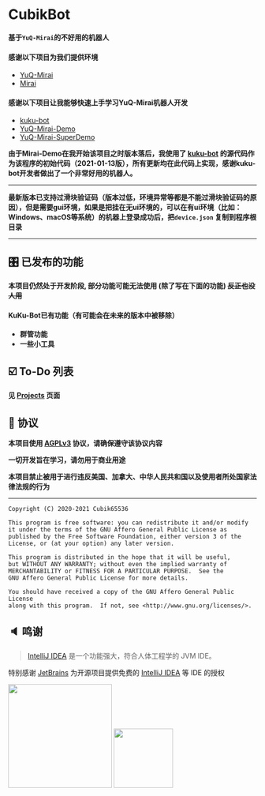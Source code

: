 # CubikBot

**基于`YuQ-Mirai`的不好用的机器人**

#### 感谢以下项目为我们提供环境

* [YuQ-Mirai](https://github.com/YuQWorks/YuQ-Mirai)
* [Mirai](https://github.com/mamoe/mirai)

#### 感谢以下项目让我能够快速上手学习YuQ-Mirai机器人开发

* [kuku-bot](https://github.com/kukume/kuku-bot)
* [YuQ-Mirai-Demo](https://github.com/YuQWorks/YuQ-Mirai-Demo)
* [YuQ-Mirai-SuperDemo](https://github.com/YuQWorks/YuQ-SuperDemo)

**由于Mirai-Demo在我开始该项目之时版本落后，我使用了 [kuku-bot](https://github.com/kukume/kuku-bot)
的源代码作为该程序的初始代码（2021-01-13版），所有更新均在此代码上实现，感谢kuku-bot开发者做出了一个非常好用的机器人。**

------

**最新版本已支持过滑块验证码（版本过低，环境异常等都是不能过滑块验证码的原因），但是需要gui环境，如果是把挂在无ui环境的，可以在有ui环境（比如：Windows、macOS等系统）的机器上登录成功后，把`device.json`
复制到程序根目录**

------

## 🎛 已发布的功能

**本项目仍然处于开发阶段, 部分功能可能无法使用 (除了写在下面的功能) ~~反正也没人用~~**

#### KuKu-Bot已有功能（有可能会在未来的版本中被移除）

* **群管功能**
* **一些小工具**

## ☑️ To-Do 列表

**见 [Projects](https://github.com/Cubik65536/CubikBot/projects) 页面**

## 📜 协议

**本项目使用 [AGPLv3](https://github.com/StarWishsama/Comet-Bot/blob/master/LICENSE) 协议，请确保遵守该协议内容**

**一切开发旨在学习，请勿用于商业用途**

**本项目禁止被用于进行违反美国、加拿大、中华人民共和国以及使用者所处国家法律法规的行为**

------

```text
Copyright (C) 2020-2021 Cubik65536

This program is free software: you can redistribute it and/or modify
it under the terms of the GNU Affero General Public License as
published by the Free Software Foundation, either version 3 of the
License, or (at your option) any later version.

This program is distributed in the hope that it will be useful,
but WITHOUT ANY WARRANTY; without even the implied warranty of
MERCHANTABILITY or FITNESS FOR A PARTICULAR PURPOSE.  See the
GNU Affero General Public License for more details.

You should have received a copy of the GNU Affero General Public License
along with this program.  If not, see <http://www.gnu.org/licenses/>.
```

## 🔈 鸣谢

> [IntelliJ IDEA](https://zh.wikipedia.org/zh-hans/IntelliJ_IDEA) 是一个功能强大，符合人体工程学的 JVM IDE。

特别感谢 [JetBrains](https://www.jetbrains.com/) 为开源项目提供免费的 [IntelliJ IDEA](https://www.jetbrains.com/idea/) 等 IDE 的授权

[<img src="https://cdn.jsdelivr.net/gh/Cubik65536/Cubik-Image-Hosting-Service/public/assets/img/jetbrains-variant-4.png" width="210"/>](https://www.jetbrains.com/)
[<img src="https://upload.wikimedia.org/wikipedia/commons/d/d5/IntelliJ_IDEA_Logo.svg" width="120"/>](https://www.jetbrains.com/idea/)
